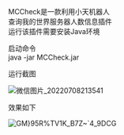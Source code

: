 MCCheck是一款利用小天机器人  
查询我的世界服务器人数信息插件  
运行该插件需要安装Java环境   

启动命令  
java -jar MCCheck.jar  

运行截图  

![微信图片_20220708213541](https://user-images.githubusercontent.com/69817107/178002623-6735f4c3-5d86-402e-b8e3-7c2d5730e746.png)

效果如下  

![GM}95R%TV1K_B7Z~`4_9DCG](https://user-images.githubusercontent.com/69817107/177952490-c3a23d93-fe15-409e-84d8-24ead23f0e88.png)
